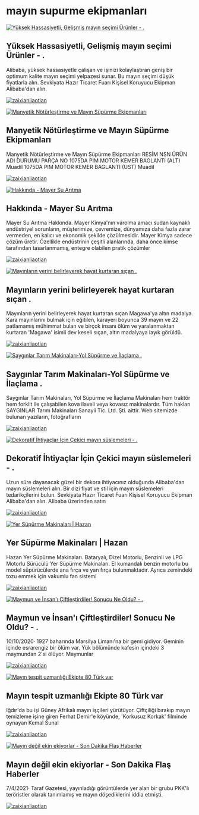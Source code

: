 # mayın supurme ekipmanları
<a href="https://mnn.zoosnet.net/LR/Chatpre.aspx?id=MNN94995150&p=https://topgrinding.com/" target="_blank">![Yüksek Hassasiyetli, Gelişmiş mayın seçimi Ürünler - .](https://github.com/technlg/images/blob/main/60.jpg)</a>
## Yüksek Hassasiyetli, Gelişmiş mayın seçimi Ürünler - .
Alibaba, yüksek hassasiyetle çalışan ve işinizi kolaylaştıran geniş bir optimum kalite mayın seçimi yelpazesi sunar. Bu mayın seçimi düşük fiyatlarla alın. Sevkiyata Hazır Ticaret Fuarı Kişisel Koruyucu Ekipman Alibaba'dan alın.
<a href="https://mnn.zoosnet.net/LR/Chatpre.aspx?id=MNN94995150&p=https://topgrinding.com/" target="_blank"><img src="https://github.com/technlg/images/raw/main/chat11.jpg" alt="zaixianliaotian"/></a><a href="//whatsapp.shibangsoft.com/WhatsApp.php" ><img src="https://github.com/technlg/images/raw/main/chat11.png" alt=""></a>
<a href="https://mnn.zoosnet.net/LR/Chatpre.aspx?id=MNN94995150&p=https://topgrinding.com/" target="_blank">![Manyetik Nötürleştirme ve Mayın Süpürme Ekipmanları](https://github.com/technlg/images/blob/main/13.jpg)</a>
## Manyetik Nötürleştirme ve Mayın Süpürme Ekipmanları
Manyetik Nötürleştirme ve Mayın Süpürme Ekipmanları RESİM NSN ÜRÜN ADI DURUMU PARÇA NO 1075DA PIM MOTOR KEMER BAGLANTI (ALT) Muadil 1075DA PIM MOTOR KEMER BAGLANTI (UST) Muadil 
<a href="https://mnn.zoosnet.net/LR/Chatpre.aspx?id=MNN94995150&p=https://topgrinding.com/" target="_blank"><img src="https://github.com/technlg/images/raw/main/chat11.jpg" alt="zaixianliaotian"/></a><a href="//whatsapp.shibangsoft.com/WhatsApp.php" ><img src="https://github.com/technlg/images/raw/main/chat11.png" alt=""></a>
<a href="https://mnn.zoosnet.net/LR/Chatpre.aspx?id=MNN94995150&p=https://topgrinding.com/" target="_blank">![Hakkında - Mayer Su Arıtma](https://github.com/technlg/images/blob/main/54.jpg)</a>
## Hakkında - Mayer Su Arıtma
Mayer Su Arıtma Hakkında. Mayer Kimya'nın varolma amacı sudan kaynaklı endüstriyel sorunların, müşterimize, çevremize, dünyamıza daha fazla zarar vermeden, en kalıcı ve ekonomik şekilde çözülmesidir. Mayer Kimya sadece çözüm üretir. Özellikle endüstrinin çeşitli alanlarında, daha önce kimse tarafından tasarlanmamış, entegre olabilen pratik çözümler 
<a href="https://mnn.zoosnet.net/LR/Chatpre.aspx?id=MNN94995150&p=https://topgrinding.com/" target="_blank"><img src="https://github.com/technlg/images/raw/main/chat11.jpg" alt="zaixianliaotian"/></a><a href="//whatsapp.shibangsoft.com/WhatsApp.php" ><img src="https://github.com/technlg/images/raw/main/chat11.png" alt=""></a>
<a href="https://mnn.zoosnet.net/LR/Chatpre.aspx?id=MNN94995150&p=https://topgrinding.com/" target="_blank">![Mayınların yerini belirleyerek hayat kurtaran sıçan .](https://github.com/technlg/images/blob/main/49.jpg)</a>
## Mayınların yerini belirleyerek hayat kurtaran sıçan .
Mayınların yerini belirleyerek hayat kurtaran sıçan Magawa'ya altın madalya. Kara mayınlarını bulmak için eğitilen, karayeri boyunca 39 mayın ve 22 patlamamış mühimmat bulan ve birçok insanı ölüm ve yaralanmaktan kurtaran 'Magawa' isimli dev keseli sıçan, altın madalyaya layık görüldü.
<a href="https://mnn.zoosnet.net/LR/Chatpre.aspx?id=MNN94995150&p=https://topgrinding.com/" target="_blank"><img src="https://github.com/technlg/images/raw/main/chat11.jpg" alt="zaixianliaotian"/></a><a href="//whatsapp.shibangsoft.com/WhatsApp.php" ><img src="https://github.com/technlg/images/raw/main/chat11.png" alt=""></a>
<a href="https://mnn.zoosnet.net/LR/Chatpre.aspx?id=MNN94995150&p=https://topgrinding.com/" target="_blank">![Saygınlar Tarım Makinaları-Yol Süpürme ve İlaçlama .](https://github.com/technlg/images/blob/main/12.jpg)</a>
## Saygınlar Tarım Makinaları-Yol Süpürme ve İlaçlama .
Saygınlar Tarım Makinaları, Yol Süpürme ve İlaçlama Makinaları hem traktör hem forklit ile çalışabilen kova ilaveli veya kovasız makinalardır. Tüm hakları SAYGINLAR Tarım Makinaları Sanayii Tic. Ltd. Şti. aittir. Web sitemizde bulunan yazıların, fotoğrafların 
<a href="https://mnn.zoosnet.net/LR/Chatpre.aspx?id=MNN94995150&p=https://topgrinding.com/" target="_blank"><img src="https://github.com/technlg/images/raw/main/chat11.jpg" alt="zaixianliaotian"/></a><a href="//whatsapp.shibangsoft.com/WhatsApp.php" ><img src="https://github.com/technlg/images/raw/main/chat11.png" alt=""></a>
<a href="https://mnn.zoosnet.net/LR/Chatpre.aspx?id=MNN94995150&p=https://topgrinding.com/" target="_blank">![Dekoratif İhtiyaçlar İçin Çekici mayın süslemeleri - .](https://github.com/technlg/images/blob/main/31.jpg)</a>
## Dekoratif İhtiyaçlar İçin Çekici mayın süslemeleri - .
Uzun süre dayanacak güzel bir dekora ihtiyacınız olduğunda Alibaba'dan mayın süslemeleri alın. Bir dizi fiyat ve stil için mayın süslemeleri tedarikçilerini bulun. Sevkiyata Hazır Ticaret Fuarı Kişisel Koruyucu Ekipman Alibaba'dan alın. Alibaba üzerinden satın
<a href="https://mnn.zoosnet.net/LR/Chatpre.aspx?id=MNN94995150&p=https://topgrinding.com/" target="_blank"><img src="https://github.com/technlg/images/raw/main/chat11.jpg" alt="zaixianliaotian"/></a><a href="//whatsapp.shibangsoft.com/WhatsApp.php" ><img src="https://github.com/technlg/images/raw/main/chat11.png" alt=""></a>
<a href="https://mnn.zoosnet.net/LR/Chatpre.aspx?id=MNN94995150&p=https://topgrinding.com/" target="_blank">![Yer Süpürme Makinaları | Hazan](https://github.com/technlg/images/blob/main/18.jpg)</a>
## Yer Süpürme Makinaları | Hazan
Hazan Yer Süpürme Makinaları. Bataryalı, Dizel Motorlu, Benzinli ve LPG Motorlu Sürücülü Yer Süpürme Makinaları. El kumandalı benzin motorlu bu model süpürücülerde ana fırça ve yan fırça bulunmaktadır. Ayrıca zemindeki tozu emmek için vakumlu fan sistemi
<a href="https://mnn.zoosnet.net/LR/Chatpre.aspx?id=MNN94995150&p=https://topgrinding.com/" target="_blank"><img src="https://github.com/technlg/images/raw/main/chat11.jpg" alt="zaixianliaotian"/></a><a href="//whatsapp.shibangsoft.com/WhatsApp.php" ><img src="https://github.com/technlg/images/raw/main/chat11.png" alt=""></a>
<a href="https://mnn.zoosnet.net/LR/Chatpre.aspx?id=MNN94995150&p=https://topgrinding.com/" target="_blank">![Maymun ve İnsan'ı Çiftleştirdiler! Sonucu Ne Oldu? - .](https://github.com/technlg/images/blob/main/7.jpg)</a>
## Maymun ve İnsan'ı Çiftleştirdiler! Sonucu Ne Oldu? - .
10/10/2020· 1927 baharında Marsilya Limanı'na bir gemi gidiyor. Geminin içinde esrarengiz bir ölüm var. Yük bölümünde kafesin içindeki 3 maymundan 2'si ölüyor. Maymunlar
<a href="https://mnn.zoosnet.net/LR/Chatpre.aspx?id=MNN94995150&p=https://topgrinding.com/" target="_blank"><img src="https://github.com/technlg/images/raw/main/chat11.jpg" alt="zaixianliaotian"/></a><a href="//whatsapp.shibangsoft.com/WhatsApp.php" ><img src="https://github.com/technlg/images/raw/main/chat11.png" alt=""></a>
<a href="https://mnn.zoosnet.net/LR/Chatpre.aspx?id=MNN94995150&p=https://topgrinding.com/" target="_blank">![Mayın tespit uzmanlığı Ekipte 80 Türk var](https://github.com/technlg/images/blob/main/43.jpg)</a>
## Mayın tespit uzmanlığı Ekipte 80 Türk var
Iğdır'da bu işi Güney Afrikalı mayın işçileri yürütüyor. Çiftçiliği bırakıp mayın temizleme işine giren Ferhat Demir'e köyünde, 'Korkusuz Korkak' filminde oynayan Kemal Sunal 
<a href="https://mnn.zoosnet.net/LR/Chatpre.aspx?id=MNN94995150&p=https://topgrinding.com/" target="_blank"><img src="https://github.com/technlg/images/raw/main/chat11.jpg" alt="zaixianliaotian"/></a><a href="//whatsapp.shibangsoft.com/WhatsApp.php" ><img src="https://github.com/technlg/images/raw/main/chat11.png" alt=""></a>
<a href="https://mnn.zoosnet.net/LR/Chatpre.aspx?id=MNN94995150&p=https://topgrinding.com/" target="_blank">![Mayın değil ekin ekiyorlar - Son Dakika Flaş Haberler](https://github.com/technlg/images/blob/main/42.jpg)</a>
## Mayın değil ekin ekiyorlar - Son Dakika Flaş Haberler
7/4/2021· Taraf Gazetesi, yayınladığı görüntülerde yer alan bir grubu PKK'lı teröristler olarak tanımlamış ve mayın döşediklerini iddia etmişti.
<a href="https://mnn.zoosnet.net/LR/Chatpre.aspx?id=MNN94995150&p=https://topgrinding.com/" target="_blank"><img src="https://github.com/technlg/images/raw/main/chat11.jpg" alt="zaixianliaotian"/></a><a href="//whatsapp.shibangsoft.com/WhatsApp.php" ><img src="https://github.com/technlg/images/raw/main/chat11.png" alt=""></a>
